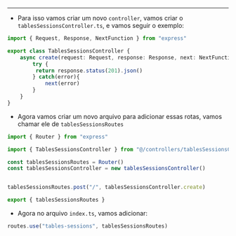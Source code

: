 ___
- Para isso vamos criar um novo `controller`, vamos criar o `tablesSessionsController.ts`, e vamos seguir o exemplo:
```ts
import { Request, Response, NextFunction } from "express"

export class TablesSessionsController {
	async create(request: Request, response: Response, next: NextFunction) {
		try {
		 return response.status(201).json()
		} catch(error){
			next(error) 
		}
	}
}
```
- Agora vamos criar um novo arquivo para adicionar essas rotas, vamos chamar ele de `tablesSessionsRoutes`
```ts
import { Router } from "express"

import { TablesSessionsController } from "@/controllers/tablesSessionsController"

const tablesSessionsRoutes = Router()
const tablesSessionsController = new tablesSessionsController()


tablesSessionsRoutes.post("/", tablesSessionsController.create)

export { tablesSessionsRoutes }

```
- Agora no arquivo `index.ts`, vamos adicionar:
```ts
routes.use("tables-sessions", tablesSessionsRoutes)
```
